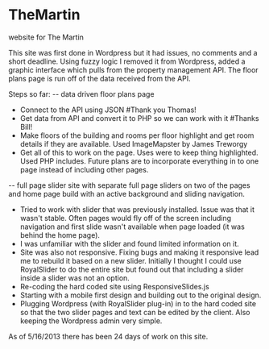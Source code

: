 TheMartin
=========

website for The Martin 

This site was first done in Wordpress but it had issues, no comments and a short deadline. 
Using fuzzy logic I removed it from Wordpress, added a graphic interface which pulls from the property management API. 
The floor plans page is run off of the data received from the API.

Steps so far:
-- data driven floor plans page
- Connect to the API using JSON #Thank you Thomas! 
- Get data from API and convert it to PHP so we can work with it #Thanks Bill! 
- Make floors of the building and rooms per floor highlight and get room details if they are available. Used ImageMapster by James Treworgy
- Get all of this to work on the page. Uses were to keep thing highlighted. Used PHP includes. Future plans are to incorporate everything in to one page instead of including other pages.

-- full page slider site with separate full page sliders on two of the pages and home page build with an active background and sliding navigation.
- Tried to work with slider that was previously installed. Issue was that it wasn't stable. Often pages would fly off of the screen including navigation and first slide wasn't available when page loaded (it was behind the home page).
- I was unfamiliar with the slider and found limited information on it.
- Site was also not responsive. Fixing bugs and making it responsive lead me to rebuild it based on a new slider. Initially I thought I could use RoyalSlider to do the entire site but found out that including a slider inside a slider was not an option.
- Re-coding the hard coded site using ResponsiveSlides.js
- Starting with a mobile first design and building out to the original design.
- Plugging Wordpress (with RoyalSlider plug-in) in to the hard coded site so that the two slider pages and text can be edited by the client. Also keeping the Wordpress admin very simple.

As of 5/16/2013 there has been 24 days of work on this site.
